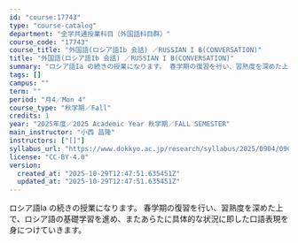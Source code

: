 ```yaml
---
id: "course:17743"
type: "course-catalog"
department: "全学共通授業科目（外国語科目群）"
course_code: "17743"
course_title: "外国語(ロシア語Ib 会話) ／RUSSIAN I B(CONVERSATION)"
title: "外国語(ロシア語Ib 会話) ／RUSSIAN I B(CONVERSATION)"
summary: "ロシア語Ia の続きの授業になります。 春学期の復習を行い、習熟度を深めた上で、ロシア語の基礎学習を進め、またあらたに具体的な状況に即した口語表現を身につけていきます。"
tags: []
campus: ""
term: ""
period: "月4／Mon 4"
course_type: "秋学期／Fall"
credits: 1
year: "2025年度／2025 Academic Year 秋学期／FALL SEMESTER"
main_instructor: "小西 昌隆"
instructors: ["[]"]
syllabus_url: "https://www.dokkyo.ac.jp/research/syllabus/2025/0904/0904_17743_ja_JP.html"
license: "CC-BY-4.0"
version:
  created_at: "2025-10-29T12:47:51.635451Z"
  updated_at: "2025-10-29T12:47:51.635451Z"
---
```

ロシア語Ia の続きの授業になります。 春学期の復習を行い、習熟度を深めた上で、ロシア語の基礎学習を進め、またあらたに具体的な状況に即した口語表現を身につけていきます。
